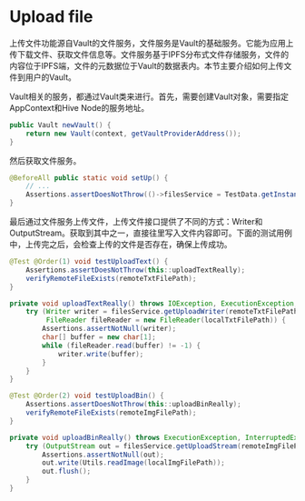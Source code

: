 # Upload file

上传文件功能源自Vault的文件服务，文件服务是Vault的基础服务。它能为应用上传下载文件、获取文件信息等。文件服务基于IPFS分布式文件存储服务，文件的内容位于IPFS端，文件的元数据位于Vault的数据表内。本节主要介绍如何上传文件到用户的Vault。

Vault相关的服务，都通过Vault类来进行。首先，需要创建Vault对象，需要指定AppContext和Hive Node的服务地址。

```java
public Vault newVault() {
    return new Vault(context, getVaultProviderAddress());
}
```

然后获取文件服务。

```java
@BeforeAll public static void setUp() {
    // ...
    Assertions.assertDoesNotThrow(()->filesService = TestData.getInstance().newVault().getFilesService());
}
```

最后通过文件服务上传文件，上传文件接口提供了不同的方式：Writer和OutputStream。获取到其中之一，直接往里写入文件内容即可。下面的测试用例中，上传完之后，会检查上传的文件是否存在，确保上传成功。

```java
@Test @Order(1) void testUploadText() {
    Assertions.assertDoesNotThrow(this::uploadTextReally);
    verifyRemoteFileExists(remoteTxtFilePath);
}

private void uploadTextReally() throws IOException, ExecutionException, InterruptedException {
    try (Writer writer = filesService.getUploadWriter(remoteTxtFilePath).get();
         FileReader fileReader = new FileReader(localTxtFilePath)) {
        Assertions.assertNotNull(writer);
        char[] buffer = new char[1];
        while (fileReader.read(buffer) != -1) {
            writer.write(buffer);
        }
    }
}
```

```java
@Test @Order(2) void testUploadBin() {
    Assertions.assertDoesNotThrow(this::uploadBinReally);
    verifyRemoteFileExists(remoteImgFilePath);
}

private void uploadBinReally() throws ExecutionException, InterruptedException, IOException {
    try (OutputStream out = filesService.getUploadStream(remoteImgFilePath).get()) {
        Assertions.assertNotNull(out);
        out.write(Utils.readImage(localImgFilePath));
        out.flush();
    }
}
```

